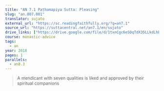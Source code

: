 ```yaml
---
title: "AN 7.1 Paṭhamapiya Sutta: Pleasing"
slug: "an.007.001"
translator: sujato
external_url: "https://sc.readingfaithfully.org/?q=an7.1"
source_url: "https://suttacentral.net/an7.1/en/sujato"
drive_links: ["https://drive.google.com/file/d/1txnCgc6eSOqTdX35LLkdLhEuZzaZA8I8/view?usp=drivesdk"]
course: monastic-advice
tags:
  - an
year: 2018
pages: 1
parallels:
  - an8.3
---
```


> A mendicant with seven qualities is liked and approved by their spiritual companions

<!---->
